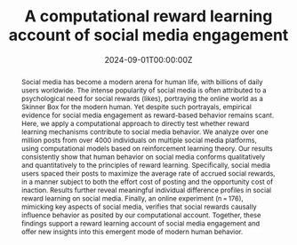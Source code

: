 ---
title: "A computational reward learning account of social media engagement"
authors: "Björn Lindström, Martin Bellander, David T. Schultner, Allen Chang, Philippe N. Tobler & David M. Amodio "
date: "2024-09-01T00:00:00Z"
doi: ""

# Schedule page publish date (NOT publication's date).
publishDate: "2021-02-15T00:00:00Z"

# Publication type.
# Accepts a single type but formatted as a YAML list (for Hugo requirements).
# Enter a publication type from the CSL standard.
publication_types: ["article"]

# Publication name and optional abbreviated publication name.
publication: ""
publication_short: ""

abstract: Social media has become a modern arena for human life, with billions of daily users worldwide. The intense popularity of social media is often attributed to a psychological need for social rewards (likes), portraying the online world as a Skinner Box for the modern human. Yet despite such portrayals, empirical evidence for social media engagement as reward-based behavior remains scant. Here, we apply a computational approach to directly test whether reward learning mechanisms contribute to social media behavior. We analyze over one million posts from over 4000 individuals on multiple social media platforms, using computational models based on reinforcement learning theory. Our results consistently show that human behavior on social media conforms qualitatively and quantitatively to the principles of reward learning. Specifically, social media users spaced their posts to maximize the average rate of accrued social rewards, in a manner subject to both the effort cost of posting and the opportunity cost of inaction. Results further reveal meaningful individual difference profiles in social reward learning on social media. Finally, an online experiment (n = 176), mimicking key aspects of social media, verifies that social rewards causally influence behavior as posited by our computational account. Together, these findings support a reward learning account of social media engagement and offer new insights into this emergent mode of modern human behavior.

# Summary. An optional shortened abstract.
summary: Björn Lindström, Martin Bellander, David T. Schultner, Allen Chang, Philippe N. Tobler & David M. Amodio 

tags:
- Nature Communications

featured: false

links:
- name: Link
  url: https://www.nature.com/articles/s41467-020-19607-x
# url_dataset: '#'
# url_poster: '#'
# url_project: ''
# url_slides: ''
# url_source: '#'
# url_video: '#'

# Featured image
# To use, add an image named `featured.jpg/png` to your page's folder. 
image:
  caption: 'Image credit: [**Unsplash**](https://unsplash.com/photos/s9CC2SKySJM)'
  focal_point: ""
  preview_only: false

# Associated Projects (optional).
#   Associate this publication with one or more of your projects.
#   Simply enter your project's folder or file name without extension.
#   E.g. `internal-project` references `content/project/internal-project/index.md`.
#   Otherwise, set `projects: []`.
projects:
- internal-project

# Slides (optional).
#   Associate this publication with Markdown slides.
#   Simply enter your slide deck's filename without extension.
#   E.g. `slides: "example"` references `content/slides/example/index.md`.
#   Otherwise, set `slides: ""`.
slides: example
---